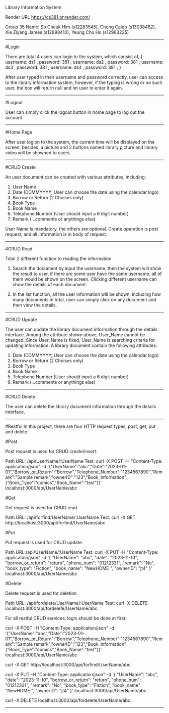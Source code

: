 Library Information System 

Render URL https://cs381.onrender.com/

Group 35 
Name: 
So Cheuk Him (s12283545),
Cheng Caleb  (s13038482),
Xie Ziyang James (s12998410),
Yeung Cho Ho (s12963225)



*********************
#Login

There are total 4 users can login to the system, which consist of,
{
username: ds1 , password: 381 ;
username: ds2 , password: 381 ;
username: ds3 , password: 381 ;
username: ds4 , password: 381 ;
}

After user typed in their username and password correctly, user can access to the library information system,
however, if the typing is wrong or no such user, the box will return null and let user to enter it again.
*********************
#Logout 

User can simply click the logout button in home page to log out the account.
*********************
#Home Page 

After user logion to the system, the current time will be displayed on the screen, besides, a picture and 2 buttons named library picture and library video will be showned to users.
*********************
#CRUD Create

An user document can be created with various attributes, including:

1) User Name
2) Date (DDMMYYYY; User can choose the date using the calendar logo)
3) Borrow or Return (2 Choises only)
4) Book Type
5) Book Name
6) Telephone Number (User should input a 6 digit number)
7) Remark (...comments or anythings else)

User Name is mandatory, the others are optional.
Create operation is post request, and all information is in body of request.
*********************
#CRUD Read 

Total 2 different function to reading the information 
1) Search the document by input the username, then the system will show the result to user, if there are some user have the same username, all of them would be shown on the screen. Clicking different username can show the details of each document.
   
2) In the list function, all the user information will be shown, including how many documents in total,  user can simply click on any document and then view the details.

*********************
#CRUD Update

The user can update the library document information through the details interface.
Among the attribute shown above, User_Name cannot be changed. Since User_Name is fixed, User_Name is searching criteria for updating information. 
A library document contain the following attributes: 
1) Date (DDMMYYYY; User can choose the date using the calendar logo)
2) Borrow or Return (2 Choises only)
3) Book Type
4) Book Name
5) Telephone Number (User should input a 6 digit number)
6) Remark (...comments or anythings else)

*********************
#CRUD Delete

The user can delete the library document information  through the details interface.

*********************
#Restful
In this project, there are four HTTP request types, post, get, put and delete.

#Post 

Post request is used for CRUD create/insert.

Path URL: /api/UserName/:UserName
Test: curl -X POST -H "Content-Type: application/json" -d '{"UserName":"abc","Date":"2023-01-01","Borrow_or_Return":"Borrow","Telephone_Number":"1234567890","Remark":"Sample remark","ownerID":"123","Book_Information":{"Book_Type":"comics","Book_Name":"test"}}' localhost:3000/api/UserName/abc

#Get

Get request is used for CRUD read.

Path URL: /api/forfind/UserName/:UserName
Test: curl -X GET http://localhost:3000/api/forfind/UserName/abc

#Put 

Put request is used for CRUD update.

Path URL:/api/UserName/:UserName
Test: curl -X PUT -H "Content-Type: application/json" -d '{
    "UserName": "abc",
    "date": "2023-11-10",
    "borrow_or_return": "return",
    "phone_num": "01212331",
    "remark": "No",
    "book_type": "Fiction",
    "book_name": "NewHOME ",
    "ownerID": "jt4"
}' localhost:3000/api/UserName/abc

#Delete

Delete request is used for deletion.

Path URL: /api/fordelete/UserName/:UserName
Test: curl -X DELETE localhost:3000/api/fordelete/UserName/abc



For all restful CRUD services, login should be done at first.

curl -X POST -H "Content-Type: application/json" -d '{"UserName":"abc","Date":"2023-01-01","Borrow_or_Return":"Borrow","Telephone_Number":"1234567890","Remark":"Sample remark","ownerID":"123","Book_Information":{"Book_Type":"comics","Book_Name":"test"}}' localhost:3000/api/UserName/abc

curl -X GET http://localhost:3000/api/forfind/UserName/abc

curl -X PUT -H "Content-Type: application/json" -d '{     "UserName": "abc",     "date": "2023-11-10",     "borrow_or_return": "return",     "phone_num": "01212331",     "remark": "No",     "book_type": "Fiction",     "book_name": "NewHOME ",     "ownerID": "jt4" }' localhost:3000/api/UserName/abc

curl -X DELETE localhost:3000/api/fordelete/UserName/abc
*********************
